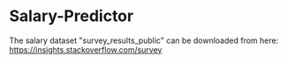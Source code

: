 # Salary-Predictor

The salary dataset "survey_results_public" can be downloaded from here: https://insights.stackoverflow.com/survey
